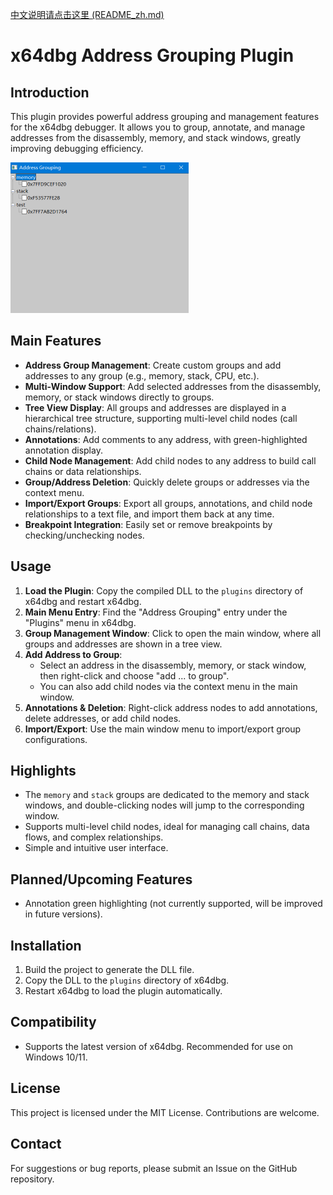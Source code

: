 [中文说明请点击这里 (README_zh.md)](README_zh.md) 

# x64dbg Address Grouping Plugin

## Introduction

This plugin provides powerful address grouping and management features for the x64dbg debugger. It allows you to group, annotate, and manage addresses from the disassembly, memory, and stack windows, greatly improving debugging efficiency.

<img src="./AddressGrouping.png" style="zoom:50%">

## Main Features

- **Address Group Management**: Create custom groups and add addresses to any group (e.g., memory, stack, CPU, etc.).
- **Multi-Window Support**: Add selected addresses from the disassembly, memory, or stack windows directly to groups.
- **Tree View Display**: All groups and addresses are displayed in a hierarchical tree structure, supporting multi-level child nodes (call chains/relations).
- **Annotations**: Add comments to any address, with green-highlighted annotation display.
- **Child Node Management**: Add child nodes to any address to build call chains or data relationships.
- **Group/Address Deletion**: Quickly delete groups or addresses via the context menu.
- **Import/Export Groups**: Export all groups, annotations, and child node relationships to a text file, and import them back at any time.
- **Breakpoint Integration**: Easily set or remove breakpoints by checking/unchecking nodes.

## Usage

1. **Load the Plugin**: Copy the compiled DLL to the `plugins` directory of x64dbg and restart x64dbg.
2. **Main Menu Entry**: Find the "Address Grouping" entry under the "Plugins" menu in x64dbg.
3. **Group Management Window**: Click to open the main window, where all groups and addresses are shown in a tree view.
4. **Add Address to Group**:
   - Select an address in the disassembly, memory, or stack window, then right-click and choose "add ... to group".
   - You can also add child nodes via the context menu in the main window.
5. **Annotations & Deletion**: Right-click address nodes to add annotations, delete addresses, or add child nodes.
6. **Import/Export**: Use the main window menu to import/export group configurations.

## Highlights
- The `memory` and `stack` groups are dedicated to the memory and stack windows, and double-clicking nodes will jump to the corresponding window.
- Supports multi-level child nodes, ideal for managing call chains, data flows, and complex relationships.
- Simple and intuitive user interface.

## Planned/Upcoming Features
- Annotation green highlighting (not currently supported, will be improved in future versions).

## Installation
1. Build the project to generate the DLL file.
2. Copy the DLL to the `plugins` directory of x64dbg.
3. Restart x64dbg to load the plugin automatically.

## Compatibility
- Supports the latest version of x64dbg. Recommended for use on Windows 10/11.

## License
This project is licensed under the MIT License. Contributions are welcome.

## Contact
For suggestions or bug reports, please submit an Issue on the GitHub repository. 